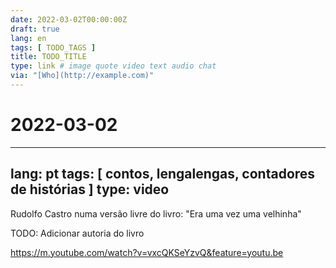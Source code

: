 ```yaml
---
date: 2022-03-02T00:00:00Z
draft: true
lang: en
tags: [ TODO_TAGS ]
title: TODO_TITLE
type: link # image quote video text audio chat
via: "[Who](http://example.com)"
---
```

# 2022-03-02




---
lang: pt
tags: [ contos, lengalengas, contadores de histórias ]
type: video
---


Rudolfo Castro numa versão livre do livro: "Era uma vez uma velhinha"


TODO: Adicionar autoria do livro


<https://m.youtube.com/watch?v=vxcQKSeYzvQ&feature=youtu.be>

